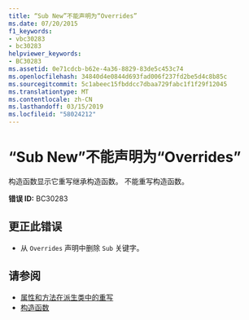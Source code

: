 ```yaml
---
title: “Sub New”不能声明为“Overrides”
ms.date: 07/20/2015
f1_keywords:
- vbc30283
- bc30283
helpviewer_keywords:
- BC30283
ms.assetid: 0e71cdcb-b62e-4a36-8829-83de5c453c74
ms.openlocfilehash: 34840d4e0844d693fad006f237fd2be5d4c8b85c
ms.sourcegitcommit: 5c1abeec15fbddcc7dbaa729fabc1f1f29f12045
ms.translationtype: MT
ms.contentlocale: zh-CN
ms.lasthandoff: 03/15/2019
ms.locfileid: "58024212"
---
```

# <a name="sub-new-cannot-be-declared-overrides"></a>“Sub New”不能声明为“Overrides”
构造函数显示它重写继承构造函数。 不能重写构造函数。  
  
 **错误 ID:** BC30283  
  
## <a name="to-correct-this-error"></a>更正此错误  
  
-   从 `Overrides` 声明中删除 `Sub` 关键字。  
  
## <a name="see-also"></a>请参阅

- [属性和方法在派生类中的重写](~/docs/visual-basic/programming-guide/language-features/objects-and-classes/inheritance-basics.md#overriding-properties-and-methods-in-derived-classes)
- [构造函数](~/docs/visual-basic/programming-guide/concepts/object-oriented-programming.md#constructors)
